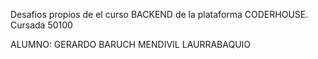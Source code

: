 Desafios propios de el curso BACKEND de la plataforma CODERHOUSE. Cursada 50100


ALUMNO: GERARDO BARUCH MENDIVIL LAURRABAQUIO

